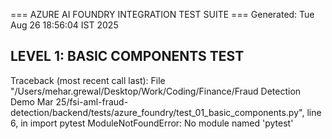=== AZURE AI FOUNDRY INTEGRATION TEST SUITE ===
Generated: Tue Aug 26 18:56:04 IST 2025

## LEVEL 1: BASIC COMPONENTS TEST

Traceback (most recent call last):
  File "/Users/mehar.grewal/Desktop/Work/Coding/Finance/Fraud Detection Demo Mar 25/fsi-aml-fraud-detection/backend/tests/azure_foundry/test_01_basic_components.py", line 6, in <module>
    import pytest
ModuleNotFoundError: No module named 'pytest'
